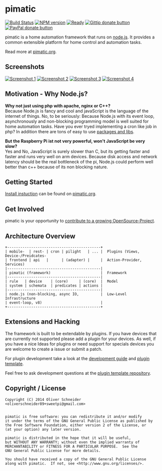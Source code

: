 pimatic
=======

[![Build Status](https://travis-ci.org/pimatic/pimatic.png?branch=master)](https://travis-ci.org/pimatic/pimatic)
[![NPM version](https://badge.fury.io/js/pimatic.png)](http://badge.fury.io/js/pimatic)
[![Ready](https://badge.waffle.io/pimatic/pimatic.png?label=ready&title=Ready)](https://waffle.io/pimatic/pimatic)
[![Gittip donate button](http://img.shields.io/gittip/sweetpi.png)](https://www.gittip.com/sweetpi/ "Donate weekly to this project using Gittip")
[![PayPal donate button](http://img.shields.io/paypal/donate.png?color=blue)](https://www.paypal.com/cgi-bin/webscr?cmd=_s-xclick&hosted_button_id=KCVVRY4243JS6 "Donate once-off to this project using Paypal")

pimatic is a home automation framework that runs on [node.js](http://nodejs.org). It provides a 
common extensible platform for home control and automation tasks.  

Read more at [pimatic.org](http://pimatic.org/).

Screenshots
-----------
[![Screenshot 1][screen1_thumb]](http://www.pimatic.org/screens/screen1.png) 
[![Screenshot 2][screen2_thumb]](http://www.pimatic.org/screens/screen2.png) 
[![Screenshot 3][screen3_thumb]](http://www.pimatic.org/screens/screen3.png) 
[![Screenshot 4][screen4_thumb]](http://www.pimatic.org/screens/screen4.png)

[screen1_thumb]: http://www.pimatic.org/screens/screen1_thumb.png
[screen2_thumb]: http://www.pimatic.org/screens/screen2_thumb.png
[screen3_thumb]: http://www.pimatic.org/screens/screen3_thumb.png
[screen4_thumb]: http://www.pimatic.org/screens/screen4_thumb.png

Motivation - Why Node.js?
------------
__Why not just using php with apache, nginx or C++?__  
Because Node.js is fancy and cool and javaScript is the language of the internet of things. No, to be seriously: Because Node.js with its event loop, asynchronously and non-blocking programming model is well suited for home automation tasks. Have you ever tryed implementing a cron like job in php? In addition there are tons of easy to use [packages and libs](https://npmjs.org/).

__But the Raspberry Pi ist not very powerful, won't JavaScript be very slow?__  
Yes and No, JavaScript is surely slower than C, but its getting faster and faster and runs very well on arm devices. Because disk access and network latency should be the real bottleneck of the pi, Node.js could perform well better than c++ because of its non blocking nature.

Getting Started
------------

[Install instuction](http://pimatic.org/guide/getting-started/installation/) can be found 
on [pimatic.org](http://pimatic.org/).

Get Involved
-------------

pimatic is your opportunity to [contribute to a growing OpenSource-Project](https://github.com/pimatic/pimatic/issues/223).

Architecture Overview
---------------------

    +-------------------------------------------+
    | mobile-  | rest- | cron | pilight   | ... |  Plugins (Views, Device-/Preidcates-
    | frontend | api   |      | (adapter) |     |  Action-Provider, Services)
    |-------------------------------------------|
    | pimatic (framework)                       |  Framework
    |-------------------------------------------|
    | rule   | device    | (core)     | (core)  |  Model
    | system | schemata  | predicates | actions |
    |-------------------------------------------|
    | node.js (non-blocking, async IO,          |  Low-Level Infrastructure
    | event-loop, v8)                           |
    +-------------------------------------------+


Extensions and Hacking
----------------------
The framework is built to be extendable by plugins. If you have devices that are currently not 
supported please add a plugin for your devices. 
As well, if you have a nice Ideas for plugins or need support for specials devices you are
welcome to create a issue or submit a patch.

For plugin development take a look at the 
[development guide](http://pimatic.org/guide/development/required-skills-readings/) and
[plugin template](https://github.com/pimatic/pimatic-plugin-template).

Feel free to ask development questions at the 
[plugin template repository](https://github.com/sweetpi/pimatic-plugin-template/issues).


Copyright / License
-------------------

    Copyright (C) 2014 Oliver Schneider <oliverschneider89+sweetpi@gmail.com>


    pimatic is free software: you can redistribute it and/or modify
    it under the terms of the GNU General Public License as published by
    the Free Software Foundation, either version 2 of the License, or
    (at your option) any later version.

    pimatic is distributed in the hope that it will be useful,
    but WITHOUT ANY WARRANTY; without even the implied warranty of
    MERCHANTABILITY or FITNESS FOR A PARTICULAR PURPOSE.  See the
    GNU General Public License for more details.

    You should have received a copy of the GNU General Public License
    along with pimatic.  If not, see <http://www.gnu.org/licenses/>.

